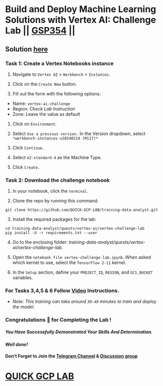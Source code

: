 # Build and Deploy Machine Learning Solutions with Vertex AI: Challenge Lab || [GSP354](https://www.cloudskillsboost.google/focuses/22019?parent=catalog) ||

## Solution [here]()

### Task 1: Create a Vertex Notebooks instance

1. Navigate to `Vertex AI` > `Workbench` > `Instances`.

2. Click on the `Create New` button.

3. Fill out the form with the following options:

* Name: `vertex-ai-challenge`
* Region: *Check Lab Instruction*
* Zone: Leave the value as default

1. Click on `Environment`.

2. Select `Use a previous version.` In the Version dropdown, select `*workbench-instances-v20240214 (M117)*`

4. Click `Continue.`

5. Select `e2-standard-4` as the Machine Type.

6. Click `Create.`

### Task 2: Download the challenge notebook

1. In your notebook, click the `terminal`.

2. Clone the repo by running this command:

```
git clone https://github.com/QUICK-GCP-LAB/training-data-analyst.git
```

3. Install the required packages for the lab:

```
cd training-data-analyst/quests/vertex-ai/vertex-challenge-lab
pip install -U -r requirements.txt --user
```
4. Go to the enclosing folder: *training-data-analyst/quests/vertex-ai/vertex-challenge-lab*.

5. Open the `notebook file vertex-challenge-lab.ipynb`. When asked which kernel to use, select the `TensorFlow 2-11` kernel.

6. In the `Setup` section, define your `PROJECT_ID`, `REGION`, and `GCS_BUCKET` variables.

### For Tasks 3,4,5 & 6 Follow [Video]() Instructions.

* *Note: This training can take around `30-40` minutes to train and deploy the model.*

### Congratulations 🎉 for Completing the Lab !

##### *You Have Successfully Demonstrated Your Skills And Determination.*

#### *Well done!*

#### Don't Forget to Join the [Telegram Channel](https://t.me/QuickGcpLab) & [Discussion group](https://t.me/QuickGcpLabChats)

# [QUICK GCP LAB](https://www.youtube.com/@quickgcplab)
